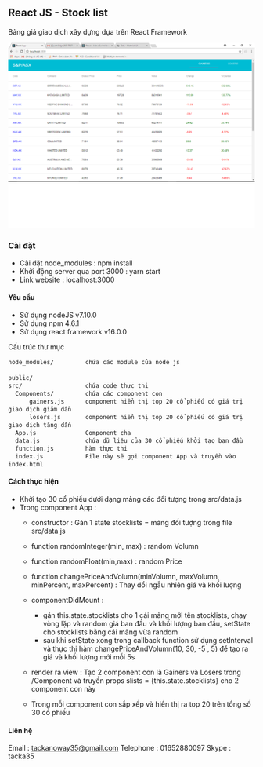 ## React JS - Stock list
Bảng giá giao dịch xây dựng dựa trên React Framework

![](stocklist.png)

### Cài đặt
* Cài đặt node_modules : npm install
* Khởi động server qua port 3000 : yarn start
* Link website : localhost:3000

#### Yêu cầu
* Sử dụng nodeJS v7.10.0
* Sử dụng npm 4.6.1
* Sử dụng react framework v16.0.0


Cấu trúc thư mục
```
node_modules/         chứa các module của node js
    
public/               
src/                  chứa code thực thi
  Components/         chứa các component con
      gainers.js      component hiển thị top 20 cổ phiếu có giá trị giao dịch giảm dần
      losers.js       component hiển thị top 20 cổ phiếu có giá trị giao dịch tăng dần
  App.js              Component cha
  data.js             chứa dữ liệu của 30 cổ phiếu khởi tạo ban đầu
  function.js         hàm thực thi
  index.js            File này sẽ gọi component App và truyền vào index.html
```

#### Cách thực hiện ####
* Khởi tạo 30 cổ phiếu dưới dạng mảng các đối tượng trong src/data.js
* Trong component App :
    * constructor : Gán 1 state stocklists = mảng đối tượng trong file src/data.js
    * function randomInteger(min, max) : random Volumn
    * function randomFloat(min,max) : random Price
    * function changePriceAndVolumn(minVolumn, maxVolumn, minPercent, maxPercent) : Thay đổi ngẫu nhiên giá và khối lượng
    * componentDidMount : 
      * gán this.state.stocklists cho 1 cái mảng mới tên stocklists, chạy vòng lặp và random giá ban đầu và khối lượng ban đầu, setState cho stocklists bằng cái mảng vừa random
      * sau khi setState xong trong callback function sử dụng setInterval và thực thi hàm changePriceAndVolumn(10, 30, -5 , 5) để tạo ra giá và khối lượng mới mỗi 5s

    * render ra view : Tạo 2 component con là Gainers và Losers trong /Component và truyền props slists = {this.state.stocklists} cho 2 component con này
    * Trong mỗi component con sắp xếp và hiển thị ra top 20 trên tổng số 30 cổ phiếu

#### Liên hệ ####
Email : tackanoway35@gmail.com
Telephone : 01652880097
Skype : tacka35
